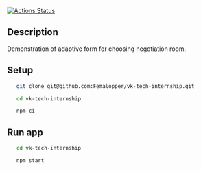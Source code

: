 [![Actions Status](https://github.com/Femalopper/vk-tech-internship/actions/workflows/eslint-check.yml/badge.svg)](https://github.com/Femalopper/vk-tech-internship/actions)

## Description

Demonstration of adaptive form for choosing negotiation room. 

## Setup

```sh
   git clone git@github.com:Femalopper/vk-tech-internship.git

   cd vk-tech-internship

   npm ci
```

## Run app

```sh
   cd vk-tech-internship

   npm start
```